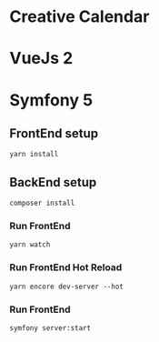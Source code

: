 # Creative Calendar
# VueJs 2
# Symfony 5 

## FrontEnd setup
```
yarn install
```

## BackEnd setup
```
composer install
```

### Run FrontEnd
```
yarn watch
```
### Run FrontEnd Hot Reload
```
yarn encore dev-server --hot
```
 
### Run FrontEnd
```
symfony server:start
```
